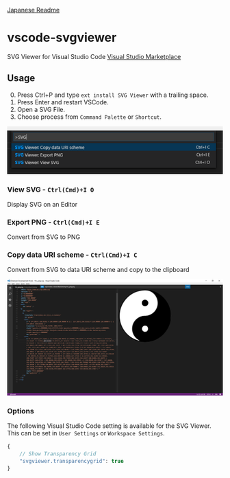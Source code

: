 [Japanese Readme](README-ja.md)
# vscode-svgviewer
SVG Viewer for Visual Studio Code
[Visual Studio Marketplace](https://marketplace.visualstudio.com/items/cssho.vscode-svgviewer)

## Usage 
0. Press Ctrl+P and type `ext install SVG Viewer` with a trailing space. 
0. Press Enter and restart VSCode.
0. Open a SVG File.
0. Choose process from `Command Palette` or `Shortcut`.

![palette](img/palette.png)

### View SVG - `Ctrl(Cmd)+I O`
Display SVG on an Editor

### Export PNG - `Ctrl(Cmd)+I E`
Convert from SVG to PNG

### Copy data URI scheme - `Ctrl(Cmd)+I C`
Convert from SVG to data URI scheme and copy to the clipboard

![preview](img/preview.png)

### Options
The following Visual Studio Code setting is available for the SVG Viewer.  This can be set in `User Settings` or `Workspace Settings`.

```javascript
{
    // Show Transparency Grid
	"svgviewer.transparencygrid": true
}
```